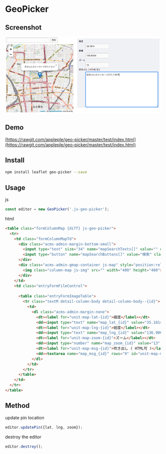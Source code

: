 # GeoPicker

## Screenshot

![](./screenshot.png)

## Demo

[https://rawgit.com/appleple/geo-picker/master/test/index.html](https://rawgit.com/appleple/geo-picker/master/test/index.html)

## Install

```sh
npm install leaflet geo-picker --save
```

## Usage

js

```js
const editor = new GeoPicker('.js-geo-picker');
```

html

```html
<table class="formColumnMap {diff} js-geo-picker">
  <tr>
    <td class="formColumnMapTd">
      <div class="acms-admin-margin-bottom-small">
        <input type="text" size="34" name="mapSearchTexts[]" value="" class="mapSearchText js-search">
        <input type="button" name="mapSearchButtons[]" value="検索" class="acms-admin-btn-admin js-search-btn">
      </div>
      <div class="acms-admin-gmap-container js-map" style="position:relative;">
        <img class="column-map js-img" src="" width="400" height="400">
      </div>
    </td>
    <td class="entryFormFileControl">

      <table class="entryFormImageTable">
        <tr class="textM detail-column-body detail-column-body--{id}">
          <td>
            <dl class="acms-admin-margin-none">
              <dt><label for="unit-map-lat-{id}">緯度</label></dt>
              <dd><input type="text" name="map_lat_{id}" value="35.1814" size="9" id="unit-map-lat-{id}" class="acms-admin-form-width-mini js-lat"></dd>
              <dt><label for="unit-map-lng-{id}">経度</label></dt>
              <dd><input type="text" name="map_lng_{id}" value="136.9064" size="10" id="unit-map-lng-{id}" class="acms-admin-form-width-mini js-lng"></dd>
              <dt><label for="unit-map-zoom-{id}">ズーム</label></dt>
              <dd><input type="number" name="map_zoom_{id}" value="13" size="2" id="unit-map-zoom-{id}" class="acms-admin-form-width-mini js-zoom"></dd>
              <dt><label for="unit-map-msg-{id}">吹き出し ( HTML可 )</label></dt>
              <dd><textarea name="map_msg_{id}" rows="9" id="unit-map-msg-{id}" class="map_msg_id js-msg">吹き出しのメッセージが入ります</textarea></dd>
            </dl>
          </td>
        </tr>
      </table>
    </td>
  </tr>
</table>
```

## Method

update pin location

```js
editor.updatePin({lat, lng, zoom});
```

destroy the editor

```js
editor.destroy();
```

